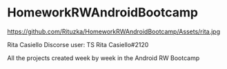 # HomeworkRWAndroidBootcamp
https://github.com/Rituzka/HomeworkRWAndroidBootcamp/Assets/rita.jpg

Rita Casiello
Discorse user: TS Rita Casiello#2120


All the projects created week by week in the Android RW Bootcamp
